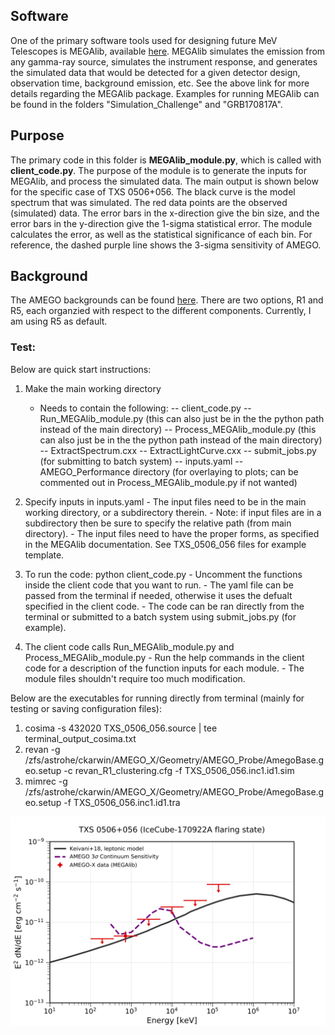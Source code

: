 ## Software <br />
One of the primary software tools used for designing future MeV Telescopes is MEGAlib, available [here](http://megalibtoolkit.com/home.html). MEGAlib simulates the emission from any gamma-ray source, simulates the instrument response, and generates the simulated data that would be detected for a given detector design, observation time, background emission, etc. See the above link for more details regarding the MEGAlib package. Examples for running MEGAlib can be found in the folders "Simulation_Challenge" and "GRB170817A".  

## Purpose <br />
The primary code in this folder is **MEGAlib_module.py**, which is called with **client_code.py**. The purpose of the module is to generate the inputs for MEGAlib, and process the simulated data. The main output is shown below for the specific case of TXS 0506+056. The black curve is the model spectrum that was simulated. The red data points are the observed (simulated) data. The error bars in the x-direction give the bin size, and the error bars in the y-direction give the 1-sigma statistical error. The module calculates the error, as well as the statistical significance of each bin. For reference, the dashed purple line shows the 3-sigma sensitivity of AMEGO.  

## Background <br />
The AMEGO backgrounds can be found [here](https://github.com/ComPair/Simulation-Data-Files/tree/master/AMEGO_Probe). There are two options, R1 and R5, each organzied with respect to the different components. Currently, I am using R5 as default. 

### Test:

  Below are quick start instructions:

  1. Make the main working directory
        - Needs to contain the following:
                -- client_code.py
                -- Run_MEGAlib_module.py (this can also just be in the the python path instead of the main directory)
                -- Process_MEGAlib_module.py (this can also just be in the the python path instead of the main directory)
                -- ExtractSpectrum.cxx
                -- ExtractLightCurve.cxx
                -- submit_jobs.py (for submitting to batch system)
                -- inputs.yaml
                -- AMEGO_Performance directory (for overlaying to plots; can be commented out in Process_MEGAlib_module.py if not wanted)

2. Specify inputs in inputs.yaml
        - The input files need to be in the main working directory, or a subdirectory therein.
        - Note: if input files are in a subdirectory then be sure to specify the relative path (from main directory).
        - The input files need to have the proper forms, as specified in the MEGAlib documentation. See TXS_0506_056 files for example template.

3. To run the code: python client_code.py
        - Uncomment the functions inside the client code that you want to run.
        - The yaml file can be passed from the terminal if needed, otherwise it uses the defualt specified in the client code.
        - The code can be ran directly from the terminal or submitted to a batch system using submit_jobs.py (for example).

4. The client code calls Run_MEGAlib_module.py and Process_MEGAlib_module.py
        - Run the help commands in the client code for a description of the function inputs for each module.
        - The module files shouldn't require too much modification.

Below are the executables for running directly from terminal (mainly for testing or saving configuration files):

1. cosima -s 432020 TXS_0506_056.source | tee terminal_output_cosima.txt
2. revan -g /zfs/astrohe/ckarwin/AMEGO_X/Geometry/AMEGO_Probe/AmegoBase.geo.setup -c revan_R1_clustering.cfg -f TXS_0506_056.inc1.id1.sim
3. mimrec -g /zfs/astrohe/ckarwin/AMEGO_X/Geometry/AMEGO_Probe/AmegoBase.geo.setup -f TXS_0506_056.inc1.id1.tra

![Alt text](SED_7bins.png)
